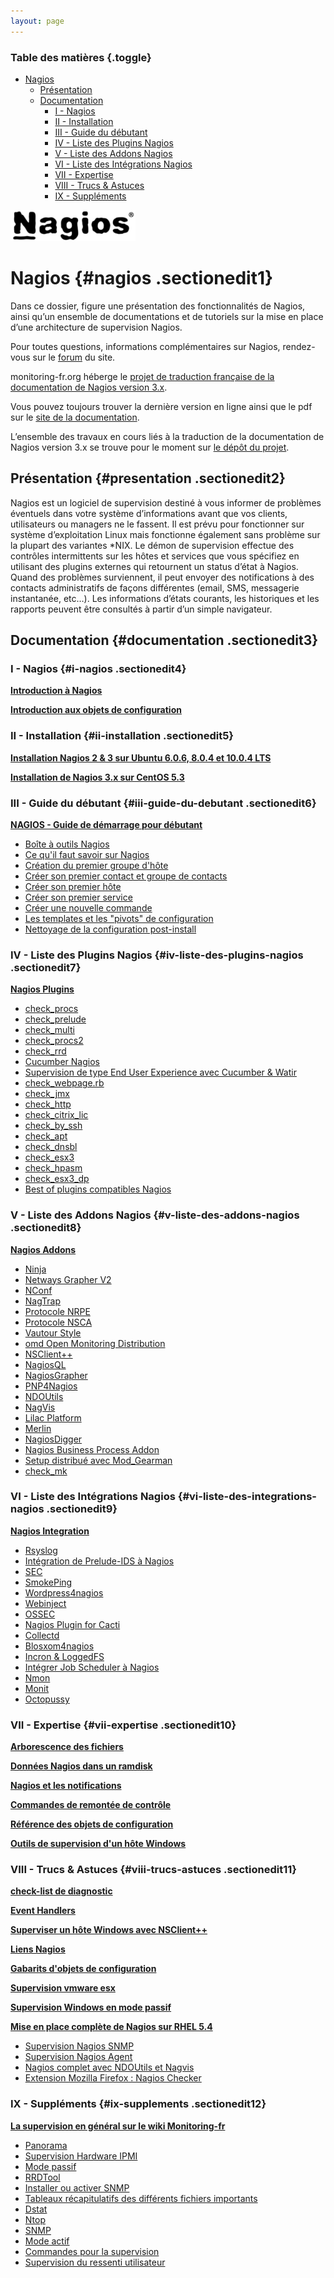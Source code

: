 ```yaml
---
layout: page
---
```


### Table des matières {.toggle}

-   [Nagios](start.html#nagios)
    -   [Présentation](start.html#presentation)
    -   [Documentation](start.html#documentation)
        -   [I - Nagios](start.html#i-nagios)
        -   [II - Installation](start.html#ii-installation)
        -   [III - Guide du débutant](start.html#iii-guide-du-debutant)
        -   [IV - Liste des Plugins
            Nagios](start.html#iv-liste-des-plugins-nagios)
        -   [V - Liste des Addons
            Nagios](start.html#v-liste-des-addons-nagios)
        -   [VI - Liste des Intégrations
            Nagios](start.html#vi-liste-des-integrations-nagios)
        -   [VII - Expertise](start.html#vii-expertise)
        -   [VIII - Trucs & Astuces](start.html#viii-trucs-astuces)
        -   [IX - Suppléments](start.html#ix-supplements)

[![](../../../assets/media/nagios/nagios_logo.png@w=200)](../../../_detail/nagios/nagios_logo.png@id=nagios%253Astart.html "nagios:nagios_logo.png")

Nagios {#nagios .sectionedit1}
======

Dans ce dossier, figure une présentation des fonctionnalités de Nagios,
ainsi qu’un ensemble de documentations et de tutoriels sur la mise en
place d’une architecture de supervision Nagios.

Pour toutes questions, informations complémentaires sur Nagios,
rendez-vous sur le
[forum](http://forums.monitoring-fr.org/ "http://forums.monitoring-fr.org/")
du site.

monitoring-fr.org héberge le [projet de traduction française de la
documentation de Nagios version
3.x](http://www.monitoring-fr.org/2008/10/doc-fr-roadmap "http://www.monitoring-fr.org/2008/10/doc-fr-roadmap").

Vous pouvez toujours trouver la dernière version en ligne ainsi que le
pdf sur le [site de la
documentation](http://doc.monitoring-fr.org "http://doc.monitoring-fr.org").

L’ensemble des travaux en cours liés à la traduction de la documentation
de Nagios version 3.x se trouve pour le moment sur [le dépôt du
projet](https://github.com/monitoring-fr/Documentation-Nagios-3.x-French "https://github.com/monitoring-fr/Documentation-Nagios-3.x-French").

Présentation {#presentation .sectionedit2}
------------

Nagios est un logiciel de supervision destiné à vous informer de
problèmes éventuels dans votre système d’informations avant que vos
clients, utilisateurs ou managers ne le fassent. Il est prévu pour
fonctionner sur système d’exploitation Linux mais fonctionne également
sans problème sur la plupart des variantes \*NIX. Le démon de
supervision effectue des contrôles intermittents sur les hôtes et
services que vous spécifiez en utilisant des plugins externes qui
retournent un status d’état à Nagios. Quand des problèmes surviennent,
il peut envoyer des notifications à des contacts administratifs de
façons différentes (email, SMS, messagerie instantanée, etc…). Les
informations d’états courants, les historiques et les rapports peuvent
être consultés à partir d’un simple navigateur.

Documentation {#documentation .sectionedit3}
-------------

### I - Nagios {#i-nagios .sectionedit4}

**[Introduction à
Nagios](../../../nagios/nagios-introduction.html "nagios:nagios-introduction")**

**[Introduction aux objets de
configuration](../../../nagios/configobjects.html "nagios:configobjects")**

### II - Installation {#ii-installation .sectionedit5}

**[Installation Nagios 2 & 3 sur Ubuntu 6.0.6, 8.0.4 et 10.0.4
LTS](../../../nagios/ubuntu-install.html "nagios:ubuntu-install")**

**[Installation de Nagios 3.x sur CentOS
5.3](../../../nagios/nagios-centos-install.html "nagios:nagios-centos-install")**

### III - Guide du débutant {#iii-guide-du-debutant .sectionedit6}

**[NAGIOS - Guide de démarrage pour
débutant](../../../nagios/nagios-debutant/start.html "nagios:nagios-debutant:start")**

-   [Boîte à outils
    Nagios](../../../nagios/nagios-debutant/boite-a-outils.html "nagios:nagios-debutant:boite-a-outils")
-   [Ce qu'il faut savoir sur
    Nagios](../../../nagios/nagios-debutant/ce-qu-il-faut-savoir.html "nagios:nagios-debutant:ce-qu-il-faut-savoir")
-   [Création du premier groupe
    d'hôte](../../../nagios/nagios-debutant/creer-son-premier-hostgroup.html "nagios:nagios-debutant:creer-son-premier-hostgroup")
-   [Créer son premier contact et groupe de
    contacts](../../../nagios/nagios-debutant/creer-son-premier-contact.html "nagios:nagios-debutant:creer-son-premier-contact")
-   [Créer son premier
    hôte](../../../nagios/nagios-debutant/creer-son-premier-hote.html "nagios:nagios-debutant:creer-son-premier-hote")
-   [Créer son premier
    service](../../../nagios/nagios-debutant/creer-son-premier-service.html "nagios:nagios-debutant:creer-son-premier-service")
-   [Créer une nouvelle
    commande](../../../nagios/nagios-debutant/creer-sa-premiere-commande.html "nagios:nagios-debutant:creer-sa-premiere-commande")
-   [Les templates et les "pivots" de
    configuration](../../../nagios/nagios-debutant/templates-hostgroups-pivots.html "nagios:nagios-debutant:templates-hostgroups-pivots")
-   [Nettoyage de la configuration
    post-install](../../../nagios/nagios-debutant/nettoyage-de-la-configuration.html "nagios:nagios-debutant:nettoyage-de-la-configuration")

### IV - Liste des Plugins Nagios {#iv-liste-des-plugins-nagios .sectionedit7}

**[Nagios
Plugins](../../../nagios/plugins/start.html "nagios:plugins:start")**

-   [check\_procs](../../../nagios/plugins/check_procs.html "nagios:plugins:check_procs")
-   [check\_prelude](../../../nagios/plugins/check_prelude.html "nagios:plugins:check_prelude")
-   [check\_multi](../../../nagios/plugins/check_multi.html "nagios:plugins:check_multi")
-   [check\_procs2](../../../nagios/plugins/check_procs2.html "nagios:plugins:check_procs2")
-   [check\_rrd](../../../plugins/check_rrd.html "nagios:plugins:check_rrd")
-   [Cucumber
    Nagios](../../../nagios/plugins/cucumber-nagios.html "nagios:plugins:cucumber-nagios")
-   [Supervision de type End User Experience avec Cucumber &
    Watir](../../../nagios/plugins/cucumber-nagios-watir.html "nagios:plugins:cucumber-nagios-watir")
-   [check\_webpage.rb](../../../nagios/plugins/check_webpage.rb.html "nagios:plugins:check_webpage.rb")
-   [check\_jmx](../../../nagios/plugins/check_jmx.html "nagios:plugins:check_jmx")
-   [check\_http](../../../nagios/plugins/check_http.html "nagios:plugins:check_http")
-   [check\_citrix\_lic](../../../nagios/plugins/check_citrix_lic.html "nagios:plugins:check_citrix_lic")
-   [check\_by\_ssh](../../../nagios/plugins/check_by_ssh.html "nagios:plugins:check_by_ssh")
-   [check\_apt](../../../nagios/plugins/check_apt.html "nagios:plugins:check_apt")
-   [check\_dnsbl](../../../nagios/plugins/check_dnsbl.html "nagios:plugins:check_dnsbl")
-   [check\_esx3](../../../nagios/plugins/check_esx3.html "nagios:plugins:check_esx3")
-   [check\_hpasm](../../../nagios/plugins/check_hpasm.html "nagios:plugins:check_hpasm")
-   [check\_esx3\_dp](../../../nagios/plugins/check_esx3_dp.html "nagios:plugins:check_esx3_dp")
-   [Best of plugins compatibles
    Nagios](../../../nagios/plugins/bestof.html "nagios:plugins:bestof")

### V - Liste des Addons Nagios {#v-liste-des-addons-nagios .sectionedit8}

**[Nagios
Addons](../../../nagios/addons/start.html "nagios:addons:start")**

-   [Ninja](../../../nagios/addons/ninja.html "nagios:addons:ninja")
-   [Netways Grapher
    V2](../../../nagios/addons/netways-grapher-v2.html "nagios:addons:netways-grapher-v2")
-   [NConf](../../../nagios/addons/nconf.html "nagios:addons:nconf")
-   [NagTrap](../../../addons/nagtrap.html "nagios:addons:nagtrap")
-   [Protocole
    NRPE](../../../nagios/addons/nrpe.html "nagios:addons:nrpe")
-   [Protocole
    NSCA](../../../nagios/addons/nsca.html "nagios:addons:nsca")
-   [Vautour
    Style](../../../nagios/addons/vautour-style.html "nagios:addons:vautour-style")
-   [omd Open Monitoring
    Distribution](../../../nagios/addons/omd.html "nagios:addons:omd")
-   [NSClient++](../../../nagios/addons/nsclient.html "nagios:addons:nsclient")
-   [NagiosQL](../../../nagios/addons/nagiosql.html "nagios:addons:nagiosql")
-   [NagiosGrapher](../../../nagios/addons/nagiosgrapher.html "nagios:addons:nagiosgrapher")
-   [PNP4Nagios](../../../nagios/addons/pnp/start.html "nagios:addons:pnp:start")
-   [NDOUtils](../../../nagios/addons/ndoutils.html "nagios:addons:ndoutils")
-   [NagVis](../../../nagios/addons/nagvis/start.html "nagios:addons:nagvis:start")
-   [Lilac
    Platform](../../../nagios/addons/lilac-platform.html "nagios:addons:lilac-platform")
-   [Merlin](../../../addons/merlin.html "nagios:addons:merlin")
-   [NagiosDigger](../../../nagios/addons/nagiosdigger.html "nagios:addons:nagiosdigger")
-   [Nagios Business Process
    Addon](../../../nagios/addons/nagios-business-process-addons.html "nagios:addons:nagios-business-process-addons")
-   [Setup distribué avec
    Mod\_Gearman](../../../nagios/addons/mod_gearman.html "nagios:addons:mod_gearman")
-   [check\_mk](../../../nagios/addons/check_mk/start.html "nagios:addons:check_mk:start")

### VI - Liste des Intégrations Nagios {#vi-liste-des-integrations-nagios .sectionedit9}

**[Nagios
Integration](../../../nagios/integration/start.html "nagios:integration:start")**

-   [Rsyslog](../../../nagios/integration/rsyslog.html "nagios:integration:rsyslog")
-   [Intégration de Prelude-IDS à
    Nagios](../../../nagios/integration/prelude.html "nagios:integration:prelude")
-   [SEC](../../../nagios/integration/sec.html "nagios:integration:sec")
-   [SmokePing](../../../nagios/integration/smokeping.html "nagios:integration:smokeping")
-   [Wordpress4nagios](../../../integration/wordpress.html "nagios:integration:wordpress")
-   [Webinject](../../../nagios/integration/webinject.html "nagios:integration:webinject")
-   [OSSEC](../../../nagios/integration/ossec.html "nagios:integration:ossec")
-   [Nagios Plugin for
    Cacti](../../../nagios/integration/npc.html "nagios:integration:npc")
-   [Collectd](../../../nagios/integration/collectd.html "nagios:integration:collectd")
-   [Blosxom4nagios](../../../integration/blosxom4nagios.html "nagios:integration:blosxom4nagios")
-   [Incron &
    LoggedFS](../../../nagios/integration/incron.html "nagios:integration:incron")
-   [Intégrer Job Scheduler à
    Nagios](../../../nagios/integration/jobscheduler.html "nagios:integration:jobscheduler")
-   [Nmon](../../../nagios/integration/nmon.html "nagios:integration:nmon")
-   [Monit](../../../nagios/integration/monit.html "nagios:integration:monit")
-   [Octopussy](../../../nagios/integration/8pussy.html "nagios:integration:8pussy")

### VII - Expertise {#vii-expertise .sectionedit10}

**[Arborescence des
fichiers](../../../nagios/installation-layout.html "nagios:installation-layout")**

**[Données Nagios dans un
ramdisk](../../../nagios/ramdisk.html "nagios:ramdisk")**

**[Nagios et les
notifications](../../../nagios/notifications.html "nagios:notifications")**

**[Commandes de remontée de
contrôle](../../../nagios/ocsp-ochp.html "nagios:ocsp-ochp")**

**[Référence des objets de
configuration](../../../nagios/objects-reference.html "nagios:objects-reference")**

**[Outils de supervision d'un hôte
Windows](../../../nagios/windows-client.html "nagios:windows-client")**

### VIII - Trucs & Astuces {#viii-trucs-astuces .sectionedit11}

**[check-list de
diagnostic](../../../nagios/debug.html "nagios:debug")**

**[Event
Handlers](../../../nagios/event_handlers.html "nagios:event_handlers")**

**[Superviser un hôte Windows avec
NSClient++](../../../nagios/nagios-nsclient-host.html "nagios:nagios-nsclient-host")**

**[Liens Nagios](../../../nagios/links.html "nagios:links")**

**[Gabarits d'objets de
configuration](../../../nagios/templates.html "nagios:templates")**

**[Supervision vmware
esx](../../../nagios/vmware_esx.html "nagios:vmware_esx")**

**[Supervision Windows en mode
passif](../../../nagios/supervision-windows-passif.html "nagios:supervision-windows-passif")**

**[Mise en place complète de Nagios sur RHEL
5.4](../../../nagios/mise-en-place-complete-nagios-sur-rhel-5.4/start.html "nagios:mise-en-place-complete-nagios-sur-rhel-5.4:start")**

-   [Supervision Nagios
    SNMP](../../../nagios/mise-en-place-complete-nagios-sur-rhel-5.4/supervision-nagios-snmp.html "nagios:mise-en-place-complete-nagios-sur-rhel-5.4:supervision-nagios-snmp")
-   [Supervision Nagios
    Agent](../../../nagios/mise-en-place-complete-nagios-sur-rhel-5.4/supervision-nagios-agent.html "nagios:mise-en-place-complete-nagios-sur-rhel-5.4:supervision-nagios-agent")
-   [Nagios complet avec NDOUtils et
    Nagvis](../../../nagios/mise-en-place-complete-nagios-sur-rhel-5.4/nagios-infrastructure-complete.html "nagios:mise-en-place-complete-nagios-sur-rhel-5.4:nagios-infrastructure-complete")
-   [Extension Mozilla Firefox : Nagios
    Checker](../../../nagios/mise-en-place-complete-nagios-sur-rhel-5.4/nagios-checker.html "nagios:mise-en-place-complete-nagios-sur-rhel-5.4:nagios-checker")

### IX - Suppléments {#ix-supplements .sectionedit12}

**[La supervision en général sur le wiki
Monitoring-fr](../../../supervision/start.html "supervision:start")**

-   [Panorama](../../../supervision/links.html "supervision:links")
-   [Supervision Hardware
    IPMI](../../../supervision/ipmi.html "supervision:ipmi")
-   [Mode passif](../../../supervision/passif.html "supervision:passif")
-   [RRDTool](../../../supervision/rrdtool.html "supervision:rrdtool")
-   [Installer ou activer
    SNMP](../../../supervision/snmp-install.html "supervision:snmp-install")
-   [Tableaux récapitulatifs des différents fichiers
    importants](../../../supervision/important-files.html "supervision:important-files")
-   [Dstat](../../../supervision/dstat.html "supervision:dstat")
-   [Ntop](../../../supervision/ntop/start.html "supervision:ntop:start")
-   [SNMP](../../../supervision/snmp.html "supervision:snmp")
-   [Mode actif](../../../supervision/actif.html "supervision:actif")
-   [Commandes pour la
    supervision](../../../supervision/commands.html "supervision:commands")
-   [Supervision du ressenti
    utilisateur](../../../supervision/eue/start.html "supervision:eue:start")

